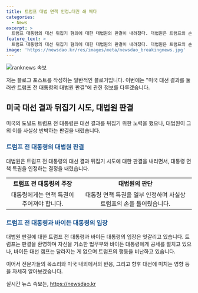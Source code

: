 ```yaml
---
title: 트럼프 대법 면책 인정…대권 쇄 매다
categories:
  - News
excerpt: >
  트럼프 대통령의 대선 뒤집기 혐의에 대한 대법원의 판결이 내려졌다. 대법원은 트럼프의 손을 들어주면서 대통령 면책 특권을 인정하는 결정을 내렸다. 이에 트럼프는 환영의 뜻을 밝히며 바이든 대통령과 법무부에 대한 공세를 강화했다. 이에 대선 결과를 뒤집기 위한 행위를 부추긴 것으로 보는 바이든 캠프의 반응과 시민들의 분노도 고조되고 있다.
feature_text: >
  트럼프 대통령의 대선 뒤집기 혐의에 대한 대법원의 판결이 내려졌다. 대법원은 트럼프의 손을 들어주면서 대통령 면책 특권을 인정하는 결정을 내렸다. 이에 트럼프는 환영의 뜻을 밝히며 바이든 대통령과 법무부에 대한 공세를 강화했다. 이에 대선 결과를 뒤집기 위한 행위를 부추긴 것으로 보는 바이든 캠프의 반응과 시민들의 분노도 고조되고 있다.
image: 'https://newsdao.kr/res/images/meta/newsdao_breakingnews.jpg'
---
```


<p><img src="https://newsdao.kr/res/images/meta/newsdao_breakingnews.jpg" alt="ranknews 속보" /></p>

<p>저는 블로그 포스트를 작성하는 일반적인 블로거입니다. 이번에는 "미국 대선 결과를 둘러싼 트럼프 전 대통령의 대법원 판결"에 관한 정보를 다루겠습니다.</p>

<h2 data-ke-size="size26">미국 대선 결과 뒤집기 시도, 대법원 판결</h2>

<p data-ke-size="size16">미국의 도널드 트럼프 전 대통령은 대선 결과를 뒤집기 위한 노력을 했으나, 대법원이 그의 이를 사실상 반박하는 판결을 내렸습니다.</p>

<h3><b><span style="color: #1a5490;">트럼프 전 대통령의 대법원 판결</span></b></h3>

<p data-ke-size="size16">대법원은 트럼프 전 대통령의 대선 결과 뒤집기 시도에 대한 판결을 내리면서, 대통령 면책 특권을 인정하는 결정을 내렸습니다.</p>

<table>
  <tr>
    <td style="text-align: center; height: 17px;"><b>트럼프 전 대통령의 주장</b></td>
    <td style="text-align: center; height: 17px;"><b>대법원의 판단</b></td>
  </tr>
  <tr>
    <td style="text-align: center; height: 17px;">대통령에게는 면책 특권이 주어져야 합니다.</td>
    <td style="text-align: center; height: 17px;">대통령 면책 특권을 일부 인정하며 사실상 트럼프의 손을 들어줬습니다.</td>
  </tr>
</table>

<h3><b><span style="color: #1a5490;">트럼프 전 대통령과 바이든 대통령의 입장</span></b></h3>

<p data-ke-size="size16">대법원 판결에 대한 트럼프 전 대통령과 바이든 대통령의 입장은 엇갈리고 있습니다. 트럼프는 판결을 환영하며 자신을 기소한 법무부와 바이든 대통령에게 공세를 펼치고 있으나, 바이든 대선 캠프는 달라지는 게 없으며 트럼프의 행동을 비난하고 있습니다.</p>

<p>이어서 전문가들의 목소리와 미국 내외에서의 반응, 그리고 향후 대선에 미치는 영향 등을 자세히 알아보겠습니다.</p>
실시간 뉴스 속보는, <a href="https://newsdao.kr" rel="dofollow">https://newsdao.kr</a>


